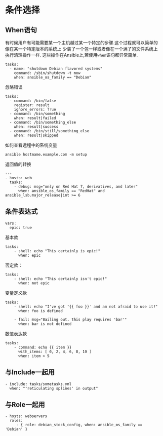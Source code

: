 # 条件选择



## When语句


有时候用户有可能需要某一个主机越过某一个特定的步骤.这个过程就可以简单的像在某一个特定版本的系统上 少装了一个包一样或者像在一个满了的文件系统上执行清理操作一样. 这些操作在Ansible上,若使用`when`语句都异常简单.

```
tasks:
  - name: "shutdown Debian flavored systems"
    command: /sbin/shutdown -t now
    when: ansible_os_family == "Debian"
```

忽略错误

```
tasks:
  - command: /bin/false
    register: result
    ignore_errors: True
  - command: /bin/something
    when: result|failed
  - command: /bin/something_else
    when: result|success
  - command: /bin/still/something_else
    when: result|skipped
```

如何查看远程中的系统变量
```
ansible hostname.example.com -m setup
```

返回值的转换
```
---
- hosts: web
  tasks:
    - debug: msg="only on Red Hat 7, derivatives, and later"
      when: ansible_os_family == "RedHat" and ansible_lsb.major_release|int >= 6
```


## 条件表达式

```
vars:
  epic: true
```

基本款
```
tasks:
    - shell: echo "This certainly is epic!"
      when: epic
```
否定款：
```
tasks:
    - shell: echo "This certainly isn't epic!"
      when: not epic
```
变量定义款
```
tasks:
    - shell: echo "I've got '{{ foo }}' and am not afraid to use it!"
      when: foo is defined

    - fail: msg="Bailing out. this play requires 'bar'"
      when: bar is not defined
```
数值表达款

```
tasks:
    - command: echo {{ item }}
      with_items: [ 0, 2, 4, 6, 8, 10 ]
      when: item > 5
```

## 与Include一起用

```
- include: tasks/sometasks.yml
  when: "'reticulating splines' in output"

```


## 与Role一起用
```
- hosts: webservers
  roles:
     - { role: debian_stock_config, when: ansible_os_family == 'Debian' }

```

